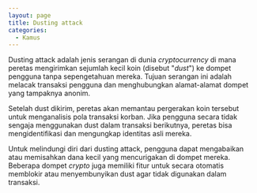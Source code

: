 ```yaml
---
layout: page
title: Dusting attack
categories:
  - Kamus
---
```


Dusting attack adalah jenis serangan di dunia *cryptocurrency* di mana peretas mengirimkan sejumlah kecil koin (disebut "*dust*") ke dompet pengguna tanpa sepengetahuan mereka. Tujuan serangan ini adalah melacak transaksi pengguna dan menghubungkan alamat-alamat dompet yang tampaknya anonim.

Setelah dust dikirim, peretas akan memantau pergerakan koin tersebut untuk menganalisis pola transaksi korban. Jika pengguna secara tidak sengaja menggunakan dust dalam transaksi berikutnya, peretas bisa mengidentifikasi dan mengungkap identitas asli mereka.

Untuk melindungi diri dari dusting attack, pengguna dapat mengabaikan atau memisahkan dana kecil yang mencurigakan di dompet mereka. Beberapa dompet *crypto* juga memiliki fitur untuk secara otomatis memblokir atau menyembunyikan dust agar tidak digunakan dalam transaksi.